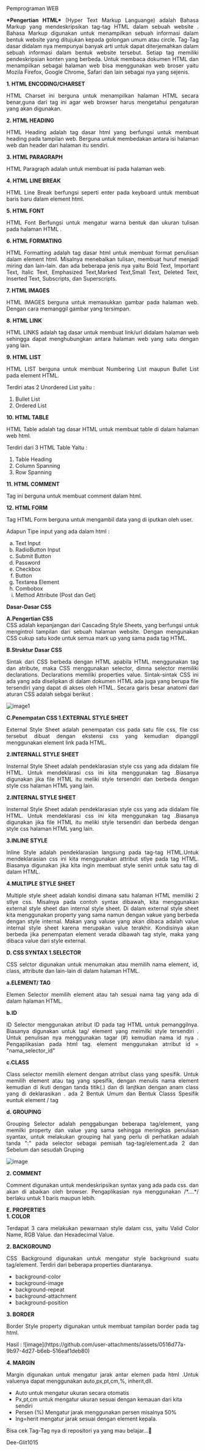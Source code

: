 <html>
  <body>
    Pemprograman WEB

<p align = "justify">
  <b>*Pengertian HTML* </b>
(Hyper Text Markup Languange) adalah Bahasa Markup yang mendeskripsikan tag-tag HTML dalam sebuah website . 
Bahasa Markup digunakan untuk menampilkan sebuah informasi dalam bentuk website yang ditujukan kepada golongan umum atau circle.
Tag-Tag dasar didalam nya mempunyai banyak arti untuk dapat diterjemahkan dalam sebuah informasi dalam bentuk website tersebut. 
Setiap tag memiliki pendeskripsian konten yang berbeda. Untuk membaca dokumen HTML dan menampilkan sebagai halaman web bisa
menggunakan web broser yaitu Mozila Firefox, Google Chrome, Safari dan lain sebagai nya yang sejenis. </p>

<b> 1. HTML ENCODING/CHARSET</b>
<p align = "justify"> HTML Charset ini berguna untuk menampilkan halaman HTML secara benar,guna dari tag ini agar web browser harus mengetahui pengaturan yang akan digunakan. </p>
<b> 2. HTML HEADING </b>
<p align = "justify"> HTML Heading adalah tag dasar html yang berfungsi untuk membuat heading pada tampilan web. Berguna untuk membedakan antara isi halaman web dan header dari halaman itu sendiri. </p>
<b> 3. HTML PARAGRAPH </b>
<p align = "justify"> HTML Paragraph adalah untuk membuat isi pada halaman web. </p>
<b> 4. HTML LINE BREAK </b>
<p align = "justify"> HTML Line Break berfungsi seperti enter pada keyboard untuk membuat baris baru dalam element html. </p>
<b> 5. HTML FONT </b>
<p align = "justify"> HTML Font Berfungsi untuk mengatur warna bentuk dan ukuran tulisan pada halaman HTML .</p>
<b> 6. HTML FORMATING </b>
<p align = "justify"> HTML Formatting adalah tag dasar html untuk membuat format penulisan dalam element html. Misalnya menebalkan tulisan, membuat huruf menjadi miring dan lain-lain. dan ada beberapa jenis nya yaitu Bold Text, Important Text, Italic Text, Emphasized Text,Marked Text,Small Text, Deleted Text, Inserted Text, Subscripts, dan Superscripts. </p>
<b> 7. HTML IMAGES </b>
<p align = "justify"> HTML IMAGES berguna untuk memasukkan gambar pada halaman web. Dengan cara memanggil gambar yang tersimpan.</p>
<b> 8. HTML LINK </b>
<p align = "justify"> HTML LINKS adalah tag dasar untuk membuat link/url didalam halaman web sehingga dapat menghubungkan antara halaman web yang satu dengan yang lain.</p>
<b> 9. HTML LIST </b>
<p align = "justify"> HTML LIST berguna untuk membuat Numbering List maupun Bullet List pada element HTML.</p>
Terdiri atas 2 Unordered List yaitu : 
<ol>
<li>Bullet List</li>
<li>Ordered List</li>
</ol>
<b> 10. HTML TABLE </b>
<p align = "justify"> HTML Table adalah tag dasar HTML untuk membuat table di dalam halaman web html.</p>
Terdiri dari 3 HTML Table Yaitu :
<ol>
<li>Table Heading </li>
<li>Column Spanning </li>
<li>Row Spanning </li>
</ol>
<b> 11. HTML COMMENT </b>
<p align = "justify"> Tag ini berguna untuk membuat comment dalam html.</p>
<b> 12. HTML FORM </b>
<p align = "justify"> Tag HTML Form berguna untuk mengambil data yang di iputkan oleh user.</p>
Adapun Tipe input yang ada dalam html :
<ol type = 'a'>
<li>Text Input</li>
<li>RadioButton Input</li>
<li>Submit Button</li>
<li>Password</li>
<li>Checkbox</li>
<li>Button</li>
<li>Textarea Element</li> 
<li>Combobox</li>
<li>Method Attribute (Post dan Get)</li>
</ol>
<b>Dasar-Dasar CSS </b>
<p align = "justify">
  <b>A.Pengertian CSS </b>
  <br> CSS adalah kepanjangan dari Cascading Style Sheets, yang berfungsi untuk mengintrol tampilan dari sebuah halaman website. Dengan mengunakan CSS cukup satu kode untuk semua mark up yang sama pada tag HTML.</br>
  
  <b>B.Struktur Dasar CSS </b>
  <p align = "justify">
  Sintak dari CSS berbeda dengan HTML apabila HTML menggunakan tag dan atribute, maka CSS menggunakan selector, dimna selector memiliki declarations. Declarations memiliki properties value. Sintak-sintak CSS ini ada yang ada diselipkan di dalam dokumen HTML ada juga yang berupa file tersendiri yang dapat di akses oleh HTML. Secara garis besar anatomi dari aturan CSS adalah sebgai berikut :</p>

  ![image1](https://github.com/user-attachments/assets/ff39b4bb-c5f3-46ef-8cd8-7a94a254d803)
 

 <b> C.Penempatan CSS </b>
   <b> 1.EXTERNAL STYLE SHEET </b>
   <p align = "justify">
    External Style Sheet adalah penempatan css pada satu file css, file css tersebut dibuat dengan ekstensi css yang kemudian dipanggil menggunakan element link pada HTML.</p>
     <b> 2.INTERNALL STYLE SHEET </b>
      <p align = "justify">
     Insternal Style Sheet adalah pendeklarasian style css yang ada didalam file HTML. Untuk mendeklarasi css ini kita menggunakan tag <stlye>.Biasanya digunakan jika file HTML itu meliki style tersendiri dan berbeda dengan style css halaman HTML yang lain.</p>
     <b> 2.INTERNAL STYLE SHEET </b>
      <p align = "justify">
     Insternal Style Sheet adalah pendeklarasian style css yang ada didalam file HTML. Untuk mendeklarasi css ini kita menggunakan tag <stlye>.Biasanya digunakan jika file HTML itu meliki style tersendiri dan berbeda dengan style css halaman HTML yang lain.</p>
     <b> 3.INLINE STYLE </b>
      <p align = "justify">
     Inline Style adalah pendeklarasian langsung pada tag-tag HTML.Untuk mendeklarasian css ini kita menggunakan attribut stlye pada tag HTML. Biasanya digunakan jika kita ingin membuat style seniri untuk satu tag di dalam HTML.</p>
     <b> 4.MULTIPLE STYLE SHEET </b>
      <p align = "justify">
     Multiple style sheet adalah kondisi dimana satu halaman HTML memiliki 2 stlye css. Misalnya pada contoh syntax dibawah, kita menggunakan external style sheet dan internal style sheet. Di dalam external style sheet kita menggunakan property yang sama namun dengan vakue yang berbeda dengan style internal. Makan yang valuse yang akan dibaca adalah value internal style sheet karena merupakan value terakhir. Kondisinya akan berbeda jika penempatan element <link> verada dibawah tag style, maka yang dibaca value dari style external. </p>

 <b> D. CSS SYNTAX </b>
   <b> 1.SELECTOR </b>
   <p align = "justify">
   CSS selctor digunakan untuk menumakan atau memilih nama element, id, class, attribute dan lain-lain di dalam halaman HTML.</p>
    <b> a.ELEMENT/ TAG </b>
    <p align = "justify">
    Elemen Selector memilih element atau tah sesuai nama tag yang ada di dalam halaman HTML.</p>
    <b> b.ID </b>
    <p align = "justify">
ID Selector menggunakan atribut ID pada tag HTML untuk pemanggilnya. Biasanya digunakan untuk tag/ element yang meimilki style tersendiri . Untuk penulisan nya menggunakan tagar (#) kemudian nama id nya . Pengaplikasian pada html tag. element menggunakan atrribut id = "nama_selector_id"</p>
<b> c.CLASS </b>
    <p align = "justify">
Class selector memilih element dengan atrribut class yang spesifik. Untuk memilih element atau tag yang spesifik, dengan menulis nama element kemudian di ikuti dengan tanda titik(.) dan di lanjtkan dengan anam class yang di deklarasikan . ada 2 Bentuk Umum dan Bentuk Classs Spesifik euntuk element / tag</p>
<b> d. GROUPING </b>
    <p align = "justify">
Grouping Selector adalah penggabungan beberapa tag/element, yang memilki property dan value yang sama sehingga meringkas penulisan syantax, untuk melakukan grouping hal yang perlu di perhatikan adalah tanda ":" pada selector sebagai pemisah tag-tag/element.ada 2 dan Sebelum dan sesudah Gruping </p>

![image](https://github.com/user-attachments/assets/f9550730-e0f0-4ec2-b695-598a7b5fe940)

  <b> 2. COMMENT </b>   
 <p align = "justify">
Comment digunakan untuk mendeskripsikan syntax yang ada pada css. dan akan di abaikan oleh browser. Pengaplikasian nya menggunakan /*....*/ berlaku untuk 1 baris maupun lebih. </p>
 <b> E. PROPERTIES </b>  <br> 
 <b> 1. COLOR </b>  
 <p align = "justify">
Terdapat 3 cara melakukan pewarnaan style dalam css, yaitu Valid Color Name, RGB Value. dan Hexadecimal Value. </p>
 <b> 2. BACKGROUND </b>  
 <p align = "justify">
   CSS Background digunakan untuk mengatur style background suatu tag/element. Terdiri dari beberapa properties diantaranya. </p>
<ul>
<li>background-color</li>
<li>background-image</li>
<li>background-repeat</li>
<li>background-attachment</li>
<li>background-position </li>
</ul>
   <b> 3. BORDER </b>  
 <p align = "justify">
   Border Style property digunakan untuk membuat tampilan border pada tag html. </p>
   Hasil :
![image](https://github.com/user-attachments/assets/0516d77a-9b97-4d27-b6eb-516eaf1deb80)
 <br>

<b> 4. MARGIN </b>
<p align = "justify">
   Margin digunakan untuk mengatur jarak antar elemen pada html .Untuk valuenya dapat menggunakan auto,px,pt,cm,%, inherit,dll. </p>
 <ul>
<li>Auto untuk mengatur ukuran secara otomatis</li>
<li>Px,pt,cm untuk mengatur ukuran sesuai dengan kemauan dari kita sendiri </li>
<li>Persen (%) Mengatur jarak menggunakan persen misalnya 50% </li>
<li>Ing=herit mengatur jarak sesuai dengan element kepala.</li>
</ul>  
  


Bisa cek Tag-Tag nya di repositori ya yang mau belajar...🤞

Dee-Glit1015

  </body>
</html>
